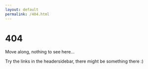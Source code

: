 ```yaml
---
layout: default
permalink: /404.html
---
```


# 404

Move along, nothing to see here...

Try the links in the <span class='only-sm'>header</span><span class='only-md'>sidebar</span>, there might be something there :)